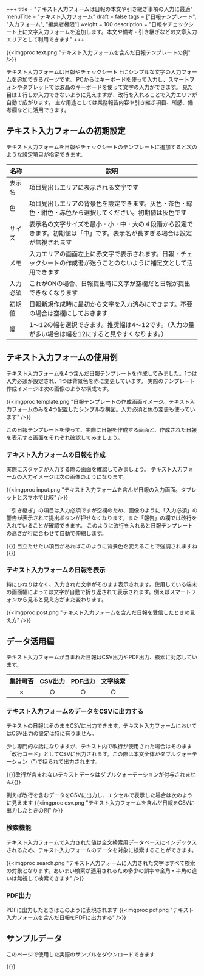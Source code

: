 +++
title = "テキスト入力フォームは日報の本文や引き継ぎ事項の入力に最適"
menuTitle = "テキスト入力フォーム"
draft = false
tags = ["日報テンプレート", "入力フォーム", "編集者権限"]
weight = 100
description = "日報やチェックシート上に文字入力フォームを追加します。本文や備考・引き継ぎなどの文章入力エリアとして利用できます"
+++

{{<imgproc text.png "テキスト入力フォームを含んだ日報テンプレートの例" />}}

テキスト入力フォームは日報やチェックシート上にシンプルな文字の入力フォームを追加できるパーツです。
PCからはキーボードを使って入力し、スマートフォンやタブレットでは液晶のキーボードを使って文字の入力ができます。
見た目は１行しか入力できないように見えますが、改行を入れることで入力エリアが自動で広がります。
主な用途としては業務報告内容や引き継ぎ項目、所感、備考欄などに活用できます。

## テキスト入力フォームの初期設定

テキスト入力フォームを日報やチェックシートのテンプレートに追加すると次のような設定項目が指定できます。

|名称|説明|
|---|---|
|表示名|項目見出しエリアに表示される文字です|
|色|項目見出しエリアの背景色を設定できます。灰色・茶色・緑色・紺色・赤色から選択してください。初期値は灰色です|
|サイズ|表示名の文字サイズを最小・小・中・大の４段階から設定できます。初期値は「中」です。表示名が長すぎる場合は設定が無視されます|
|メモ|入力エリアの画面左上に赤文字で表示されます。日報・チェックシートの作成者が迷うことのないように補足文として活用できます|
|入力必須|これがONの場合、日報提出時に文字が空欄だと日報が提出できなくなります|
|初期値|日報新規作成時に最初から文字を入力済みにできます。不要の場合は空欄にしておきます|
|幅|1〜12の幅を選択できます。推奨幅は4〜12です。（入力の量が多い場合は幅を12にすると見やすくなります。）|

## テキスト入力フォームの使用例

テキスト入力フォームを4つ含んだ日報テンプレートを作成してみました。1つは入力必須が設定され、1つは背景色を赤に変更しています。
実際のテンプレート作成イメージは次の画像のような構成です。

{{<imgproc template.png "日報テンプレートの作成画面イメージ。テキスト入力フォームのみを4つ配置したシンプルな構図。入力必須と色の変更も使っています" />}}

この日報テンプレートを使って、実際に日報を作成する画面と、作成された日報を表示する画面をそれぞれ確認してみましょう。

### テキスト入力フォームの日報を作成

実際にスタッフが入力する際の画面を確認してみましょう。
テキスト入力フォームの入力イメージは次の画像のようになります。

{{<imgproc input.png "テキスト入力フォームを含んだ日報の入力画面。タブレットとスマホで比較" />}}

「引き継ぎ」の項目は入力必須ですが空欄のため、画像のように「入力必須」の警告が表示されて提出ボタンが押せなくなります。また「報告」の欄では改行を入れていることが確認できます。
このように改行を入れると日報テンプレートの高さが行に合わせて自動で伸縮します。

{{<alice pos="right" icon="ok">}}
目立たせたい項目があればこのように背景色を変えることで強調されますね
{{</alice>}}

### テキスト入力フォームの日報を表示

特にひねりはなく、入力された文字がそのまま表示されます。使用している端末の画面幅によっては文字が自動で折り返されて表示されます。例えばスマートフォンから見ると見え方がまた変わります。

{{<imgproc post.png "テキスト入力フォームを含んだ日報を受信したときの見え方" />}}

## データ活用編

テキスト入力フォームが含まれた日報はCSV出力やPDF出力、検索に対応しています。

|[集計可否](/report/totalling/form/)|[CSV出力](/report/totalling/csv/)|[PDF出力](/report/read/pdf/)|[文字検索](/report/read/list/)|
|:---:|:---:|:---:|:---:|
|✗|○|○|○|

### テキスト入力フォームのデータをCSVに出力する

テキストの日報はそのままCSVに出力できます。テキスト入力フォームにおいてはCSV出力の設定は特に有りません。

少し専門的な話になりますが、テキスト内で改行が使用された場合はそのまま「改行コード」としてCSVに出力されます。この際は本文全体がダブルクォーテーション（")で括られて出力されます。

{{<alice pos="right" icon="ok">}}改行が含まれないテキストデータはダブルクォーテーションが付与されません{{</alice>}}

例えば改行を含むデータをCSVに出力し、エクセルで表示した場合は次のように見えます
{{<imgproc csv.png "テキスト入力フォームを含んだ日報をCSVに出力したときの例" />}}

### 検索機能

テキスト入力フォームで入力された値は全文検索用データベースにインデックスされるため、テキスト入力フォームのデータを対象に検索することができます。

{{<imgproc search.png "テキスト入力フォームに入力された文字はすべて検索の対象となります。あいまい検索が適用されるため多少の誤字や全角・半角の違いは無視して検索できます" />}}

### PDF出力

PDFに出力したときはこのように表現されます
{{<imgproc pdf.png "テキスト入力フォームを含んだ日報をPDFに出力する" />}}

## サンプルデータ

このページで使用した実際のサンプルをダウンロードできます

{{<attachments style="orange" />}}
